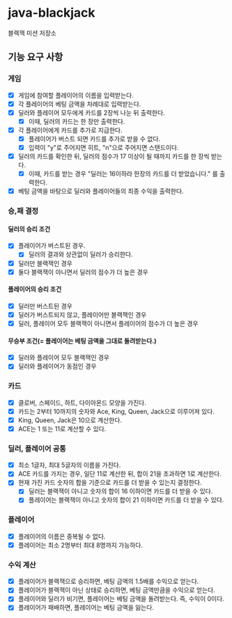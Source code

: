 # java-blackjack

블랙잭 미션 저장소

## 기능 요구 사항

### 게임

- [x] 게임에 참여할 플레이어의 이름을 입력받는다.
- [x] 각 플레이어의 베팅 금액을 차례대로 입력받는다.
- [x] 딜러와 플레이어 모두에게 카드를 2장씩 나눈 뒤 출력한다.
    - [x] 이때, 딜러의 카드는 한 장만 출력한다.
- [x] 각 플레이어에게 카드를 추가로 지급한다.
    - [x] 플레이어가 버스트 되면 카드를 추가로 받을 수 없다.
    - [x] 입력이 "y"로 주어지면 히트, "n"으로 주어지면 스탠드이다.
- [x] 딜러의 카드를 확인한 뒤, 딜러의 점수가 17 이상이 될 때까지 카드를 한 장씩 받는다.
    - [x] 이때, 카드를 받는 경우 "딜러는 16이하라 한장의 카드를 더 받았습니다." 를 출력한다.
- [x] 베팅 금액을 바탕으로 딜러와 플레이어들의 최종 수익을 출력한다.

### 승,패 결정

#### 딜러의 승리 조건

- [x] 플레이어가 버스트된 경우.
    - [x] 딜러의 결과와 상관없이 딜러가 승리한다.
- [x] 딜러만 블랙잭인 경우
- [x] 둘다 블랙잭이 아니면서 딜러의 점수가 더 높은 경우

#### 플레이어의 승리 조건

- [x] 딜러만 버스트된 경우
- [x] 딜러가 버스트되지 않고, 플레이어만 블랙잭인 경우
- [x] 딜러, 플레이어 모두 블랙잭이 아니면서 플레이어의 점수가 더 높은 경우

#### 무승부 조건(= 플레이어는 베팅 금액을 그대로 돌려받는다.)

- [x] 딜러와 플레이어 모두 블랙잭인 경우
- [x] 딜러와 플레이어가 동점인 경우

### 카드

- [x] 클로버, 스페이드, 하트, 다이아몬드 모양을 가진다.
- [x] 카드는 2부터 10까지의 숫자와 Ace, King, Queen, Jack으로 이루어져 있다.
- [x] King, Queen, Jack은 10으로 계산한다.
- [x] ACE는 1 또는 11로 계산할 수 있다.

### 딜러, 플레이어 공통

- [x] 최소 1글자, 최대 5글자의 이름을 가진다.
- [x] ACE 카드를 가지는 경우, 일단 11로 계산한 뒤, 합이 21을 초과하면 1로 계산한다.
- [x] 현재 가진 카드 숫자의 합을 기준으로 카드를 더 받을 수 있는지 결정한다.
    - [x] 딜러는 블랙잭이 아니고 숫자의 합이 16 이하이면 카드를 더 받을 수 있다.
    - [x] 플레이어는 블랙잭이 아니고 숫자의 합이 21 이하이면 카드를 더 받을 수 있다.

### 플레이어

- [x] 플레이어의 이름은 중복될 수 없다.
- [x] 플레이어는 최소 2명부터 최대 8명까지 가능하다.

### 수익 계산

- [x] 플레이어가 블랙잭으로 승리하면, 베팅 금액의 1.5배를 수익으로 얻는다.
- [x] 플레이어가 블랙잭이 아닌 상태로 승리하면, 베팅 금액만큼을 수익으로 얻는다.
- [x] 플레이어와 딜러가 비기면, 플레이어는 베팅 금액을 돌려받는다. 즉, 수익이 0이다.
- [x] 플레이어가 패배하면, 플레이어는 베팅 금액을 잃는다.